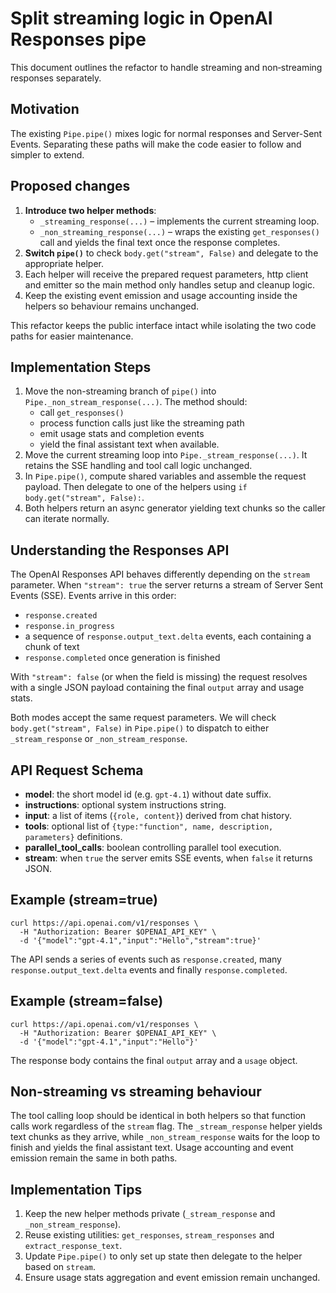 # Split streaming logic in OpenAI Responses pipe

This document outlines the refactor to handle streaming and non‑streaming
responses separately.

## Motivation
The existing `Pipe.pipe()` mixes logic for normal responses and Server-Sent
Events. Separating these paths will make the code easier to follow and simpler
to extend.

## Proposed changes
1. **Introduce two helper methods**:
   - `_streaming_response(...)` – implements the current streaming loop.
   - `_non_streaming_response(...)` – wraps the existing `get_responses()` call
     and yields the final text once the response completes.
2. **Switch `pipe()`** to check `body.get("stream", False)` and delegate to the
   appropriate helper.
3. Each helper will receive the prepared request parameters, http client and
   emitter so the main method only handles setup and cleanup logic.
4. Keep the existing event emission and usage accounting inside the helpers so
   behaviour remains unchanged.

This refactor keeps the public interface intact while isolating the two code
paths for easier maintenance.

## Implementation Steps
1. Move the non-streaming branch of `pipe()` into
   `Pipe._non_stream_response(...)`. The method should:
   - call `get_responses()`
   - process function calls just like the streaming path
   - emit usage stats and completion events
   - yield the final assistant text when available.
2. Move the current streaming loop into
   `Pipe._stream_response(...)`. It retains the SSE handling and tool
   call logic unchanged.
3. In `Pipe.pipe()`, compute shared variables and assemble the request
   payload. Then delegate to one of the helpers using
   `if body.get("stream", False):`.
4. Both helpers return an async generator yielding text chunks so the
   caller can iterate normally.
## Understanding the Responses API
The OpenAI Responses API behaves differently depending on the `stream` parameter.
When `"stream": true` the server returns a stream of Server Sent Events (SSE).
Events arrive in this order:
- `response.created`
- `response.in_progress`
- a sequence of `response.output_text.delta` events, each containing a chunk of text
- `response.completed` once generation is finished

With `"stream": false` (or when the field is missing) the request resolves
with a single JSON payload containing the final `output` array and usage stats.

Both modes accept the same request parameters. We will check
`body.get("stream", False)` in `Pipe.pipe()` to dispatch to either
`_stream_response` or `_non_stream_response`.

## API Request Schema
- **model**: the short model id (e.g. `gpt-4.1`) without date suffix.
- **instructions**: optional system instructions string.
- **input**: a list of items (`{role, content}`) derived from chat history.
- **tools**: optional list of `{type:"function", name, description, parameters}` definitions.
- **parallel_tool_calls**: boolean controlling parallel tool execution.
- **stream**: when `true` the server emits SSE events, when `false` it returns JSON.

## Example (stream=true)
```
curl https://api.openai.com/v1/responses \
  -H "Authorization: Bearer $OPENAI_API_KEY" \
  -d '{"model":"gpt-4.1","input":"Hello","stream":true}'
```
The API sends a series of events such as `response.created`, many
`response.output_text.delta` events and finally `response.completed`.

## Example (stream=false)
```
curl https://api.openai.com/v1/responses \
  -H "Authorization: Bearer $OPENAI_API_KEY" \
  -d '{"model":"gpt-4.1","input":"Hello"}'
```
The response body contains the final `output` array and a `usage` object.

## Non-streaming vs streaming behaviour
The tool calling loop should be identical in both helpers so that
function calls work regardless of the `stream` flag. The
`_stream_response` helper yields text chunks as they arrive, while
`_non_stream_response` waits for the loop to finish and yields the final
assistant text. Usage accounting and event emission remain the same in
both paths.

## Implementation Tips
1. Keep the new helper methods private (`_stream_response` and `_non_stream_response`).
2. Reuse existing utilities: `get_responses`, `stream_responses` and `extract_response_text`.
3. Update `Pipe.pipe()` to only set up state then delegate to the helper based on `stream`.
4. Ensure usage stats aggregation and event emission remain unchanged.

